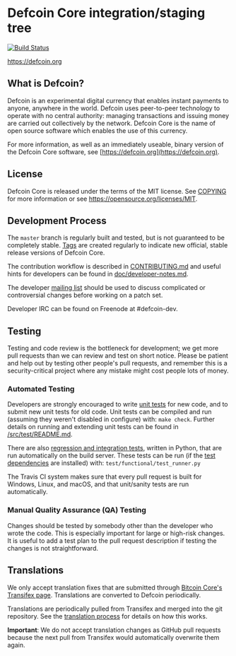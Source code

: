 Defcoin Core integration/staging tree
=====================================

[![Build Status](https://travis-ci.com/charlesrocket/Defcoin.svg?branch=master)](https://travis-ci.com/charlesrocket/Defcoin)

https://defcoin.org

What is Defcoin?
----------------

Defcoin is an experimental digital currency that enables instant payments to
anyone, anywhere in the world. Defcoin uses peer-to-peer technology to operate
with no central authority: managing transactions and issuing money are carried
out collectively by the network. Defcoin Core is the name of open source
software which enables the use of this currency.

For more information, as well as an immediately useable, binary version of
the Defcoin Core software, see [https://defcoin.org](https://defcoin.org).

License
-------

Defcoin Core is released under the terms of the MIT license. See [COPYING](COPYING) for more
information or see https://opensource.org/licenses/MIT.

Development Process
-------------------

The `master` branch is regularly built and tested, but is not guaranteed to be
completely stable. [Tags](https://github.com/defcoin-project/defcoin/tags) are created
regularly to indicate new official, stable release versions of Defcoin Core.

The contribution workflow is described in [CONTRIBUTING.md](CONTRIBUTING.md)
and useful hints for developers can be found in [doc/developer-notes.md](doc/developer-notes.md).

The developer [mailing list](https://groups.google.com/forum/#!forum/defcoin-dev)
should be used to discuss complicated or controversial changes before working
on a patch set.

Developer IRC can be found on Freenode at #defcoin-dev.

Testing
-------

Testing and code review is the bottleneck for development; we get more pull
requests than we can review and test on short notice. Please be patient and help out by testing
other people's pull requests, and remember this is a security-critical project where any mistake might cost people
lots of money.

### Automated Testing

Developers are strongly encouraged to write [unit tests](src/test/README.md) for new code, and to
submit new unit tests for old code. Unit tests can be compiled and run
(assuming they weren't disabled in configure) with: `make check`. Further details on running
and extending unit tests can be found in [/src/test/README.md](/src/test/README.md).

There are also [regression and integration tests](/test), written
in Python, that are run automatically on the build server.
These tests can be run (if the [test dependencies](/test) are installed) with: `test/functional/test_runner.py`

The Travis CI system makes sure that every pull request is built for Windows, Linux, and macOS, and that unit/sanity tests are run automatically.

### Manual Quality Assurance (QA) Testing

Changes should be tested by somebody other than the developer who wrote the
code. This is especially important for large or high-risk changes. It is useful
to add a test plan to the pull request description if testing the changes is
not straightforward.

Translations
------------

We only accept translation fixes that are submitted through [Bitcoin Core's Transifex page](https://www.transifex.com/projects/p/bitcoin/).
Translations are converted to Defcoin periodically.

Translations are periodically pulled from Transifex and merged into the git repository. See the
[translation process](doc/translation_process.md) for details on how this works.

**Important**: We do not accept translation changes as GitHub pull requests because the next
pull from Transifex would automatically overwrite them again.
